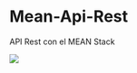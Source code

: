 # Mean-Api-Rest
API Rest con el MEAN Stack

<img src="https://p3dtech.com/img/service/mean-stack-development-service-4.png">

